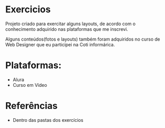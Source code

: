 # Exercicios

Projeto criado para exercitar alguns layouts, 
de acordo com o conhecimento adquirido nas plataformas que me inscrevi.

Alguns conteúdos(fotos e layouts) também foram adquiridos no curso de Web Designer
que eu participei na Coti informárica.
 

# Plataformas:

- Alura
- Curso em Vídeo


# Referências

- Dentro das pastas dos exercícios



